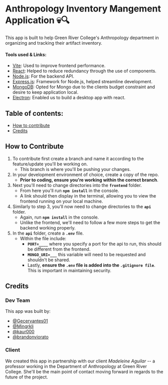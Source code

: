 # Anthropology Inventory Mangement Application 💀🔍
This app is built to help Green River College's Anthropology department in organizing and tracking their artifact inventory.

#### Tools used & Links:
- [Vite](https://vite.dev/): Used to improve frontend performance.
- [React](https://react.dev/): Helped to reduce redundancy through the use of components.
- [Node.js](https://nodejs.org/en): For the backend API.
- [Express.js](https://expressjs.com/): Framework for Node.js, helped streamline development.
- [MongoDB](https://www.mongodb.com/): Opted for Mongo due to the clients budget constraint and desire to keep application local.
- [Electron](https://www.electronjs.org/): Enabled us to build a desktop app with react.

## Table of contents:
- [How to contribute](#how-to-contribute)
- [Credits](#credits)

## How to Contribute
1) To contribute first create a branch and name it according to the feature/update you'll be working on.
   - This branch is where you'll be pushing your changes.  
2) In your development environment of choice, create a copy of the repo.
   - **Prior to coding, ensure you're working within the correct branch**.  
3) Next you'll need to change directories into the __`frontend`__ folder.
   - From here you'll run __`npm install`__ in the console.
   - A link should then display in the terminal, allowing you to view the frontend running on your local machine.
4) Similarly to step 3, you'll now need to change directories to the __`api`__ folder.
   - Again, run __`npm install`__ in the console.
   - Unlike the frontend, we'll need to follow a few more steps to get the backend working properly.
5) In the __`api`__ folder, create a __`.env`__ file.
   - Within the file include:
     - __`PORT=____`__ where you specify a port for the api to run, this should be different from the frontend.
     - __`MONGO_URI=___`__ this variable will need to be requested and shouldn't be shared.
     - Lastly, __ensure the `.env` file is added into the `.gitignore file`__. This is important in maintaining security.


## Credits

### Dev Team
This app was built by:
- [@Gecervantes01](https://github.com/Gecervantes01)
- [@Mingrkli](https://github.com/Mingrkli)
- [@kaur000](https://github.com/kaur000)
- [@brandonviorato](https://github.com/brandonviorato)

### Client
We created this app in partnership with our client _Madeleine Aguilar_ -- a professor working in the Department of Anthropology at Green River College. She'll be the main point of contact moving forward in regards to the future of the project.
